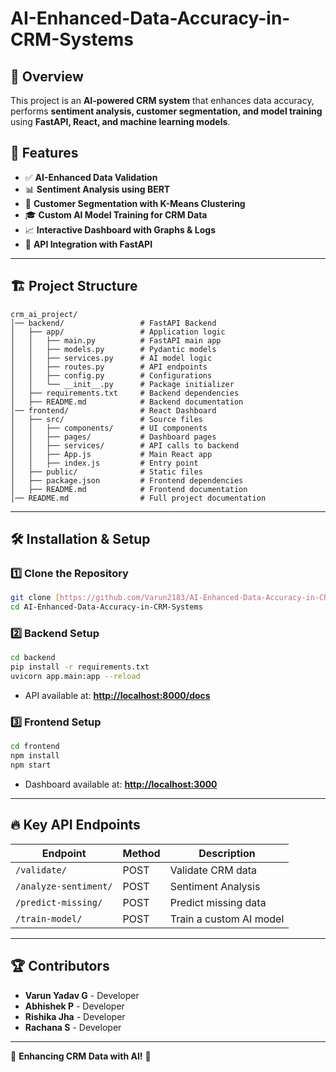 # AI-Enhanced-Data-Accuracy-in-CRM-Systems

## 📌 Overview
This project is an **AI-powered CRM system** that enhances data accuracy, performs **sentiment analysis, customer segmentation, and model training** using **FastAPI, React, and machine learning models**.

## 🚀 Features
- ✅ **AI-Enhanced Data Validation**
- 📊 **Sentiment Analysis using BERT**
- 🔢 **Customer Segmentation with K-Means Clustering**
- 🎓 **Custom AI Model Training for CRM Data**
- 📈 **Interactive Dashboard with Graphs & Logs**
- 🔌 **API Integration with FastAPI**

---

## 🏗️ Project Structure
```
crm_ai_project/
│── backend/                 # FastAPI Backend
│   ├── app/                 # Application logic
│   │   ├── main.py          # FastAPI main app
│   │   ├── models.py        # Pydantic models
│   │   ├── services.py      # AI model logic
│   │   ├── routes.py        # API endpoints
│   │   ├── config.py        # Configurations
│   │   └── __init__.py      # Package initializer
│   ├── requirements.txt     # Backend dependencies
│   ├── README.md            # Backend documentation
│── frontend/                # React Dashboard
│   ├── src/                 # Source files
│   │   ├── components/      # UI components
│   │   ├── pages/           # Dashboard pages
│   │   ├── services/        # API calls to backend
│   │   ├── App.js           # Main React app
│   │   ├── index.js         # Entry point
│   ├── public/              # Static files
│   ├── package.json         # Frontend dependencies
│   ├── README.md            # Frontend documentation
│── README.md                # Full project documentation
```

---

## 🛠️ Installation & Setup

### 1️⃣ Clone the Repository
```sh
git clone [https://github.com/Varun2183/AI-Enhanced-Data-Accuracy-in-CRM-Systems.git]
cd AI-Enhanced-Data-Accuracy-in-CRM-Systems
```

### 2️⃣ Backend Setup
```sh
cd backend
pip install -r requirements.txt
uvicorn app.main:app --reload
```
- API available at: **[http://localhost:8000/docs](http://localhost:8000/docs)**

### 3️⃣ Frontend Setup
```sh
cd frontend
npm install
npm start
```
- Dashboard available at: **[http://localhost:3000](http://localhost:3000)**

---

## 🔥 Key API Endpoints
| Endpoint                  | Method | Description |
|---------------------------|--------|-------------|
| `/validate/`              | POST   | Validate CRM data |
| `/analyze-sentiment/`     | POST   | Sentiment Analysis |
| `/predict-missing/`       | POST   | Predict missing data |
| `/train-model/`           | POST   | Train a custom AI model |

---

## 🏆 Contributors
- **Varun Yadav G** - Developer
- **Abhishek P** - Developer
- **Rishika Jha** - Developer
- **Rachana S** - Developer

---
🚀 **Enhancing CRM Data with AI!** 🚀
